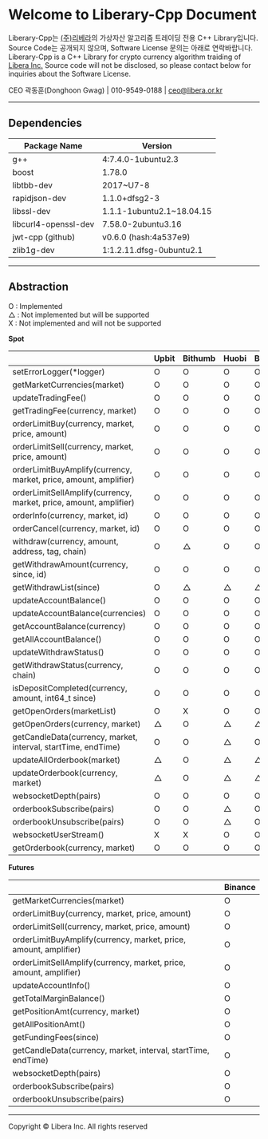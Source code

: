 # **Welcome to Liberary-Cpp Document**

Liberary-Cpp는 [(주)리베라](https://www.libera.or.kr)의 가상자산 알고리즘 트레이딩 전용 C++ Library입니다.
Source Code는 공개되지 않으며, Software License 문의는 아래로 연락바랍니다.  
Liberary-Cpp is a C++ Library for crypto currency algorithm traiding of [Libera Inc.](https://www.libera.or.kr)
Source code will not be disclosed, so please contact below for inquiries about the Software License.

CEO 곽동훈(Donghoon Gwag) | 010-9549-0188 | <ceo@libera.or.kr>

---

## **Dependencies**

|Package Name           |Version                  |
|-----------------------|-------------------------|
|g++                    |4:7.4.0-1ubuntu2.3       |
|boost                  |1.78.0                   |
|libtbb-dev             |2017~U7-8                |
|rapidjson-dev          |1.1.0+dfsg2-3            |
|libssl-dev             |1.1.1-1ubuntu2.1~18.04.15|
|libcurl4-openssl-dev   |7.58.0-2ubuntu3.16       |
|jwt-cpp (github)       |v0.6.0 (hash:4a537e9)    |
|zlib1g-dev             |1:1.2.11.dfsg-0ubuntu2.1 |

---

## **Abstraction**
O : Implemented  
△ : Not implemented but will be supported  
X : Not implemented and will not be supported  
  
**Spot**

|                                                                  | Upbit | Bithumb | Huobi | Binance | Okx |
|------------------------------------------------------------------|-------|---------|-------|---------|-----|
| setErrorLogger(*logger)                                          | O     | O       | O     | O       | O   |
| getMarketCurrencies(market)                                      | O     | O       | O     | O       | O   |
| updateTradingFee()                                               | O     | O       | O     | O       | O   |
| getTradingFee(currency, market)                                  | O     | O       | O     | O       | O   |
| orderLimitBuy(currency, market, price, amount)                   | O     | O       | O     | O       | O   |
| orderLimitSell(currency, market, price, amount)                  | O     | O       | O     | O       | O   |
| orderLimitBuyAmplify(currency, market, price, amount, amplifier) | O     | O       | O     | O       | O   |
| orderLimitSellAmplify(currency, market, price, amount, amplifier)| O     | O       | O     | O       | O   |
| orderInfo(currency, market, id)                                  | O     | O       | O     | O       | O   |
| orderCancel(currency, market, id)                                | O     | O       | O     | O       | O   |
| withdraw(currency, amount, address, tag, chain)                  | O     | △       | O     | O       | O   |
| getWithdrawAmount(currency, since, id)                           | O     | O       | O     | O       | O   |
| getWithdrawList(since)                                           | O     | △       | △     | △       | △   |
| updateAccountBalance()                                           | O     | O       | O     | O       | O   |
| updateAccountBalance(currencies)                                 | O     | O       | O     | O       | O   |
| getAccountBalance(currency)                                      | O     | O       | O     | O       | O   |
| getAllAccountBalance()                                           | O     | O       | O     | O       | O   |
| updateWithdrawStatus()                                           | O     | O       | O     | O       | O   |
| getWithdrawStatus(currency, chain)                               | O     | O       | O     | O       | O   |
| isDepositCompleted(currency, amount, int64_t since)              | O     | O       | O     | O       | O   |
| getOpenOrders(marketList)                                        | O     | X       | O     | O       | O   |
| getOpenOrders(currency, market)                                  | △     | O       | △     | △       | △   |
| getCandleData(currency, market, interval, startTime, endTime)    | O     | O       | △     | O       | △   |
| updateAllOrderbook(market)                                       | △     | O       | △     | △       | △   |
| updateOrderbook(currency, market)                                | △     | O       | △     | △       | △   |
| websocketDepth(pairs)                                            | O     | O       | O     | O       | O   |
| orderbookSubscribe(pairs)                                        | O     | O       | △     | O       | O   |
| orderbookUnsubscribe(pairs)                                      | O     | O       | △     | O       | O   |
| websocketUserStream()                                            | X     | X       | O     | O       | △   |
| getOrderbook(currency, market)                                   | O     | O       | O     | O       | O   |

**Futures**

|                                                                  | Binance |
|------------------------------------------------------------------|---------|
| getMarketCurrencies(market)                                      | O       |
| orderLimitBuy(currency, market, price, amount)                   | O       |
| orderLimitSell(currency, market, price, amount)                  | O       |
| orderLimitBuyAmplify(currency, market, price, amount, amplifier) | O       |
| orderLimitSellAmplify(currency, market, price, amount, amplifier)| O       |
| updateAccountInfo()                                              | O       |
| getTotalMarginBalance()                                          | O       |
| getPositionAmt(currency, market)                                 | O       |
| getAllPositionAmt()                                              | O       |
| getFundingFees(since)                                            | O       |
| getCandleData(currency, market, interval, startTime, endTime)    | O       |
| websocketDepth(pairs)                                            | O       |
| orderbookSubscribe(pairs)                                        | O       |
| orderbookUnsubscribe(pairs)                                      | O       |

---

Copyright © Libera Inc. All rights reserved

